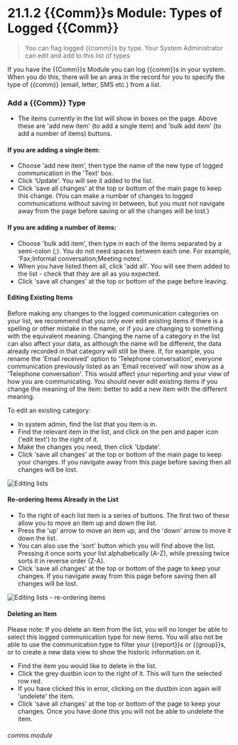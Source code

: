 # 21.1.2 {{Comm}}s Module: Types of Logged {{Comm}}

> You can flag logged {{comm}}s by type. Your System Administrator can edit and add to this list of types 





If you have the {{Comm}}s Module you can log {{comm}}s in your system. When you do this, there will be an area in the record for you to specify the type of {{comm}} (email, letter, SMS etc.) from a list. 

### Add a {{Comm}} Type

- The items currently in the list will show in boxes on the page. Above these are 'add new item' (to add a single item) and 'bulk add item' (to add a number of items) buttons.  

#### If you are adding a single item:
   - Choose 'add new item', then type the name of the new type of logged communication in the 'Text' box.
   - Click 'Update'. You will see it added to the list.
   - Click 'save all changes' at the top or bottom of the main page to keep this change. (You can make a number of changes to logged communications without saving in between, but you must not navigate away from the page before saving or all the changes will be lost.)  
   
#### If you are adding a number of items:
   - Choose 'bulk add item', then type in each of the items separated by a semi-colon (;). You do not need spaces between each one. For example, 'Fax;Informal conversation;Meeting notes'.
   - When you have listed them all, click 'add all'. You will see them added to the list - check that they are all as you expected.
   - Click 'save all changes' at the top or bottom of the page before leaving.  

#### Editing Existing Items
Before making any changes to the logged communication categories on your list, we recommend that you only ever edit existing items if there is a spelling or other mistake in the name, or if you are changing to something with the equivalent meaning. Changing the name of a category in the list can also affect your data, as although the name will be different, the data already recorded in that category will still be there. If, for example, you rename the 'Email received' option to ‘Telephone conversation’, everyone communication previously listed as an ‘Email received’ will now show as a 'Telephone conversation'.  This would affect your reporting and your view of how you are communicating. You should never edit existing items if you change the meaning of the item: better to add a new item with the different meaning.  

To edit an existing category: 
- In system admin, find the list that you item is in.
- Find the relevant item in the list, and click on the pen and paper icon ('edit text') to the right of it. 
- Make the changes you need, then click 'Update'.
- Click 'save all changes' at the top or bottom of the main page to keep your changes. If you navigate away from this page before saving then all changes will be lost.

![Editing lists](144a.png)

#### Re-ordering Items Already in the List
- To the right of each list item is a series of buttons. The first two of these allow you to move an item up and down the list.
- Press the 'up' arrow to move an item up, and the 'down' arrow to move it down the list. 
- You can also use the 'sort' button which you will find above the list. Pressing it once sorts your list alphabetically (A-Z), while pressing twice sorts it in reverse order (Z-A). 
- Click 'save all changes' at the top or bottom of the page to keep your changes. If you navigate away from this page before saving then all changes will be lost.

![Editing lists - re-ordering items](144b.png)

#### Deleting an Item
Please note: If you delete an item from the list, you will no longer be able to select this logged communication type for new items. You will also not be able to use the communication type to filter your {{report}}s or {{group}}s, or to create a new data view to show the historic information on it.  
- Find the item you would like to delete in the list.
- Click the grey dustbin icon to the right of it. This will turn the selected row red. 
- If you have clicked this in error, clicking on the dustbin icon again will 'undelete' the item.
- Click 'save all changes' at the top or bottom of the page to keep your changes. Once you have done this you will not be able to undelete the item.
###### comms module


